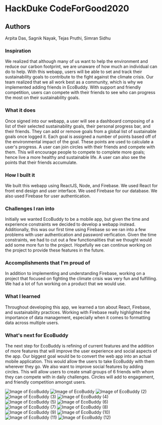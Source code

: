 # HackDuke CodeForGood2020
## Authors
Arpita Das, Sagnik Nayak, Tejas Pruthi, Simran Sidhu

### Inspiration
We realized that although many of us want to help the environment and reduce our carbon footprint, we are unaware of how much an individual can do to help. With this webapp, users will be able to set and track their sustainability goals to contribute to the fight against the climate crisis. Our team realized that we all work best as a community, which is why we implemented adding friends in EcoBuddy. With support and friendly competition, users can compete with their friends to see who can progress the most on their sustainability goals.

### What it does
Once signed into our webapp, a user will see a dashboard composing of a list of their selected sustainability goals, their personal progress bar, and their friends. They can add or remove goals from a global list of sustainable goals once logged it. Each goal is assigned a number of points based off of the environmental impact of the goal. These points are used to calculate a user's progress. A user can join circles with their friends and compete with them. This will encourage people to compete to complete more goals; hence live a more healthy and sustainable life. A user can also see the points that their friends accumulate.

### How I built it
We built this webapp using ReactJS, Node, and Firebase. We used React for front end design and user interface. We used Firebase for our database. We also used Firebase for user authentication.

### Challenges I ran into
Initially we wanted EcoBuddy to be a mobile app, but given the time and experience constraints we decided to develop a webapp instead. Additionally, this was our first time using Firebase so we ran into a few problems with user authentication and password verfication. Given the time constraints, we had to cut out a few functionalities that we thought would add some more fun to the project. Hopefully we can continue working on the project to provide these features in the future.

### Accomplishments that I'm proud of
In addition to implementing and understanding Firebase, working on a project that focused on fighting the climate crisis was very fun and fulfilling. We had a lot of fun working on a product that we would use.

### What I learned
Throughout developing this app, we learned a ton about React, Firebase, and sustainability practices. Working with Firebase really highlighted the importance of data management, especially when it comes to formatting data across multiple users.

### What's next for EcoBuddy
The next step for EcoBuddy is refining of current features and the addition of more features that will improve the user experience and social aspects of the app. Our biggest goal would be to convert the web app into an actual mobile application. This would allow the users to take EcoBuddy with them wherever they go. We also want to improve social features by adding circles. This will allow users to create small groups of 6 friends with whom they can compete with in daily challenges. Circles will add to engagement, and friendly competition amongst users.

![Image of EcoBuddy](https://github.com/iSagnik/EnergyBuddy/blob/main/EcoBuddy.jpg)
![Image of EcoBuddy](https://github.com/iSagnik/EnergyBuddy/blob/main/EcoBuddy(1).jpg)
![Image of EcoBuddy (2)](https://github.com/iSagnik/EnergyBuddy/blob/main/EcoBuddy(2).jpg)
![Image of EcoBuddy (3)](https://github.com/iSagnik/EnergyBuddy/blob/main/EcoBuddy(3).jpg)
![Image of EcoBuddy (4)](https://github.com/iSagnik/EnergyBuddy/blob/main/EcoBuddy(4).jpg)
![Image of EcoBuddy (5)](https://github.com/iSagnik/EnergyBuddy/blob/main/EcoBuddy(5).jpg)
![Image of EcoBuddy (6)](https://github.com/iSagnik/EnergyBuddy/blob/main/EcoBuddy(6).jpg)
![Image of EcoBuddy (7)](https://github.com/iSagnik/EnergyBuddy/blob/main/EcoBuddy(7).jpg)
![Image of EcoBuddy (8)](https://github.com/iSagnik/EnergyBuddy/blob/main/EcoBuddy(8).jpg)
![Image of EcoBuddy (9)](https://github.com/iSagnik/EnergyBuddy/blob/main/EcoBuddy(9).jpg)
![Image of EcoBuddy (10)](https://github.com/iSagnik/EnergyBuddy/blob/main/EcoBuddy(10).jpg)
![Image of EcoBuddy (11)](https://github.com/iSagnik/EnergyBuddy/blob/main/EcoBuddy(11).jpg)
![Image of EcoBuddy (12)](https://github.com/iSagnik/EnergyBuddy/blob/main/EcoBuddy(12).jpg)
